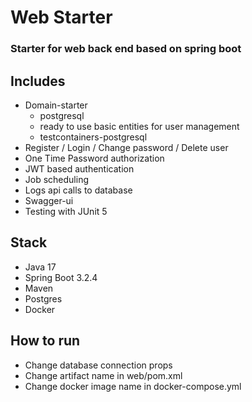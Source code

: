# Web Starter

### Starter for web back end based on spring boot

## Includes
* Domain-starter
    * postgresql
    * ready to use basic entities for user management
    * testcontainers-postgresql
* Register / Login / Change password / Delete user
* One Time Password authorization
* JWT based authentication
* Job scheduling
* Logs api calls to database
* Swagger-ui
* Testing with JUnit 5


## Stack
* Java 17
* Spring Boot 3.2.4
* Maven
* Postgres
* Docker

## How to run
* Change database connection props
* Change artifact name in web/pom.xml
* Change docker image name in docker-compose.yml